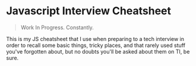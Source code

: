 # Javascript Interview Cheatsheet

> Work In Progress. Constantly.

This is my JS cheatsheet that I use when preparing to a tech interview in order to recall some basic things, tricky places, and that rarely used stuff you've forgotten about, but no doubts you'll be asked about them on TI, be sure.
